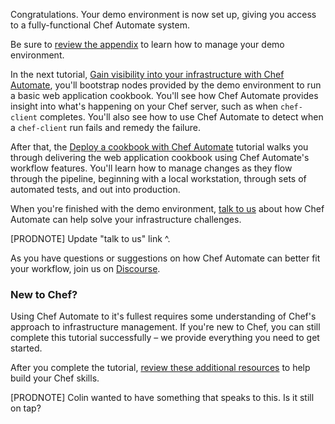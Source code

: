Congratulations. Your demo environment is now set up, giving you access to a fully-functional Chef Automate system.

Be sure to [review the appendix](/automate/install/managing-your-aws-instances) to learn how to manage your demo environment.

In the next tutorial, [Gain visibility into your infrastructure with Chef Automate](/automate/visibility/), you'll bootstrap nodes provided by the demo environment to run a basic web application cookbook. You'll see how Chef Automate provides insight into what's happening on your Chef server, such as when `chef-client` completes. You'll also see how to use Chef Automate to detect when a `chef-client` run fails and remedy the failure.

After that, the [Deploy a cookbook with Chef Automate](/automate/deploy-cookbook/) tutorial walks you through delivering the web application cookbook using Chef Automate's workflow features. You'll learn how to manage changes as they flow through the pipeline, beginning with a local workstation, through sets of automated tests, and out into production.

When you're finished with the demo environment, [talk to us](http://lolw.ut) about how Chef Automate can help solve your infrastructure challenges.

[PRODNOTE] Update "talk to us" link ^.

As you have questions or suggestions on how Chef Automate can better fit your workflow, join us on [Discourse](https://discourse.chef.io/c/delivery).

### New to Chef?

Using Chef Automate to it's fullest requires some understanding of Chef's approach to infrastructure management. If you're new to Chef, you can still complete this tutorial successfully &ndash; we provide everything you need to get started.

After you complete the tutorial, [review these additional resources](http://lolw.ut) to help build your Chef skills.

[PRODNOTE] Colin wanted to have something that speaks to this. Is it still on tap?
